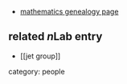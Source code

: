 

* [mathematics genealogy page](http://genealogy.math.ndsu.nodak.edu/id.php?id=39123)

## related $n$Lab entry

* [[jet group]]

category: people